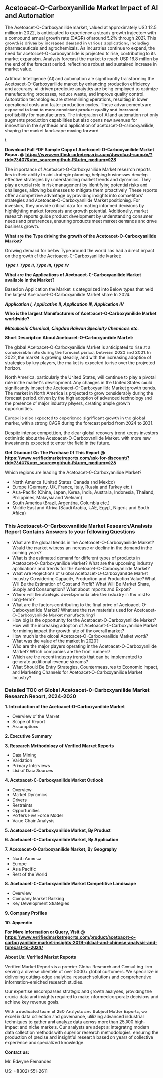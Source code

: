 <h2>Acetoacet-O-Carboxyanilide Market Impact of AI and Automation</h2><p>The Acetoacet-O-Carboxyanilide market, valued at approximately USD 12.5 million in 2022, is anticipated to experience a steady growth trajectory with a compound annual growth rate (CAGR) of around 5.2% through 2027. This growth is driven by increased demand in various applications, including pharmaceuticals and agrochemicals. As industries continue to expand, the need for acetoacet-O-carboxyanilide is projected to rise, contributing to its market expansion. Analysts forecast the market to reach USD 16.8 million by the end of the forecast period, reflecting a robust and sustained increase in market value.</p><p>Artificial Intelligence (AI) and automation are significantly transforming the Acetoacet-O-Carboxyanilide market by enhancing production efficiency and accuracy. AI-driven predictive analytics are being employed to optimize manufacturing processes, reduce waste, and improve quality control. Automation technologies are streamlining operations, resulting in lower operational costs and faster production cycles. These advancements are expected to lead to more consistent product quality and increased profitability for manufacturers. The integration of AI and automation not only augments production capabilities but also opens new avenues for innovation in the synthesis and application of acetoacet-O-carboxyanilide, shaping the market landscape moving forward.</p>t</p><p id="" class=""><strong>Download Full PDF Sample Copy of Acetoacet-O-Carboxyanilide Market Report @ <a href="https://www.verifiedmarketreports.com/download-sample/?rid=73407&utm_source=github-R&utm_medium=028" target="_blank">https://www.verifiedmarketreports.com/download-sample/?rid=73407&utm_source=github-R&utm_medium=028</a></strong></p><p>The importance of&nbsp;Acetoacet-O-Carboxyanilide Market research reports lies in their ability to aid strategic planning, helping businesses develop effective strategies by understanding market trends and dynamics. They play a crucial role in risk management by identifying potential risks and challenges, allowing businesses to mitigate them proactively. These reports offer a competitive advantage by providing insights into competitors' strategies and Acetoacet-O-Carboxyanilide Market positioning. For investors, they provide critical data for making informed decisions by highlighting market forecasts and growth potential. Additionally, market research reports guide product development by understanding consumer needs and preferences, ensuring products meet market demands and drive business growth.</p><p><strong>What are the&nbsp;Type driving the growth of the Acetoacet-O-Carboxyanilide Market?</strong></p><p id="" class="">Growing demand for below Type around the world has had a direct impact on the growth of the Acetoacet-O-Carboxyanilide Market:</p><em><strong>Type I, Type II, Type III, Type IV</strong></em></p><strong>What are the&nbsp;Applications&nbsp;of Acetoacet-O-Carboxyanilide Market available in the Market?</strong></p><p id="" class="">Based on Application the Market is categorized into Below types that held the largest Acetoacet-O-Carboxyanilide Market share In 2024.</p><em><strong>Application I, Application II, Application III, Application IV</strong></em></p><strong>Who is the largest Manufacturers of Acetoacet-O-Carboxyanilide Market worldwide?</strong></p><p><em><strong>Mitsuboshi Chemical, Qingdao Haiwan Specialty Chemicals etc.</strong></em></p><p id="" class=""><strong>Short Description About Acetoacet-O-Carboxyanilide Market:</strong></p><p>The global Acetoacet-O-Carboxyanilide Market is anticipated to rise at a considerable rate during the forecast period, between 2023 and 2031. In 2022, the market is growing steadily, and with the increasing adoption of strategies by key players, the market is expected to rise over the projected horizon.</p><p>North America, particularly the United States, will continue to play a pivotal role in the market's development. Any changes in the United States could significantly impact the Acetoacet-O-Carboxyanilide Market growth trends. The market in North America is projected to grow considerably during the forecast period, driven by the high adoption of advanced technology and the presence of major industry players, creating ample growth opportunities.</p><p>Europe is also expected to experience significant growth in the global market, with a strong CAGR during the forecast period from 2024 to 2031.</p><p>Despite intense competition, the clear global recovery trend keeps investors optimistic about the Acetoacet-O-Carboxyanilide Market, with more new investments expected to enter the field in the future.</p><p id="" class=""><strong>Get Discount On The Purchase Of This Report @ <a href="https://www.verifiedmarketreports.com/ask-for-discount/?rid=73407&utm_source=github-R&utm_medium=028" target="_blank">https://www.verifiedmarketreports.com/ask-for-discount/?rid=73407&utm_source=github-R&utm_medium=028</a></strong></p>Which regions are leading the Acetoacet-O-Carboxyanilide Market?</p><ul><li>North America (United States, Canada and Mexico)</li><li>Europe (Germany, UK, France, Italy, Russia and Turkey etc.)</li><li>Asia-Pacific (China, Japan, Korea, India, Australia, Indonesia, Thailand, Philippines, Malaysia and Vietnam)</li><li>South America (Brazil, Argentina, Columbia etc.)</li><li>Middle East and Africa (Saudi Arabia, UAE, Egypt, Nigeria and South Africa)</li></ul><h3 id="" class="">This Acetoacet-O-Carboxyanilide Market Research/Analysis Report Contains Answers to your following Questions</h3><ul><li>What are the global trends in the Acetoacet-O-Carboxyanilide Market? Would the market witness an increase or decline in the demand in the coming years?</li><li>What is the estimated demand for different types of products in Acetoacet-O-Carboxyanilide Market? What are the upcoming industry applications and trends for the Acetoacet-O-Carboxyanilide Market?</li><li>What Are Projections of Global Acetoacet-O-Carboxyanilide Market Industry Considering Capacity, Production and Production Value? What Will Be the Estimation of Cost and Profit? What Will Be Market Share, Supply and Consumption? What about imports and Export?</li><li>Where will the strategic developments take the industry in the mid to long-term?</li><li>What are the factors contributing to the final price of Acetoacet-O-Carboxyanilide Market? What are the raw materials used for Acetoacet-O-Carboxyanilide Market manufacturing?</li><li>How big is the opportunity for the Acetoacet-O-Carboxyanilide Market? How will the increasing adoption of Acetoacet-O-Carboxyanilide Market for mining impact the growth rate of the overall market?</li><li>How much is the global Acetoacet-O-Carboxyanilide Market worth? What was the value of the market In 2020?</li><li>Who are the major players operating in the Acetoacet-O-Carboxyanilide Market? Which companies are the front runners?</li><li>Which are the recent industry trends that can be implemented to generate additional revenue streams?</li><li>What Should Be Entry Strategies, Countermeasures to Economic Impact, and Marketing Channels for Acetoacet-O-Carboxyanilide Market Industry?</li></ul><h3 id="" class="">Detailed TOC of Global Acetoacet-O-Carboxyanilide Market Research Report, 2024-2030</h3><p id="" class=""><strong>1. Introduction of the Acetoacet-O-Carboxyanilide Market</strong></p><ul><li>Overview of the Market</li><li>Scope of Report</li><li>Assumptions</li></ul><p id="" class=""><strong>2. Executive Summary</strong></p><p id="" class=""><strong>3. Research Methodology of Verified Market Reports</strong></p><ul><li>Data Mining</li><li>Validation</li><li>Primary Interviews</li><li>List of Data Sources</li></ul><p id="" class=""><strong>4. Acetoacet-O-Carboxyanilide Market Outlook</strong></p><ul><li>Overview</li><li>Market Dynamics</li><li>Drivers</li><li>Restraints</li><li>Opportunities</li><li>Porters Five Force Model</li><li>Value Chain Analysis</li></ul><p id="" class=""><strong>5. Acetoacet-O-Carboxyanilide Market, By Product</strong></p><p id="" class=""><strong>6. Acetoacet-O-Carboxyanilide Market, By Application</strong></p><p id="" class=""><strong>7. Acetoacet-O-Carboxyanilide Market, By Geography</strong></p><ul><li>North America</li><li>Europe</li><li>Asia Pacific</li><li>Rest of the World</li></ul><p id="" class=""><strong>8. Acetoacet-O-Carboxyanilide Market Competitive Landscape</strong></p><ul><li>Overview</li><li>Company Market Ranking</li><li>Key Development Strategies</li></ul><p id="" class=""><strong>9. Company Profiles</strong></p><p id="" class=""><strong>10. Appendix</strong></p><p id="" class=""><strong>For More Information or Query, Visit @ <a href="https://www.verifiedmarketreports.com/product/acetoacet-o-carboxyanilide-market-insights-2019-global-and-chinese-analysis-and-forecast-to-2024/" target="_blank">https://www.verifiedmarketreports.com/product/acetoacet-o-carboxyanilide-market-insights-2019-global-and-chinese-analysis-and-forecast-to-2024/</a></strong></p><p id="" class=""><strong>About Us: Verified Market Reports</strong></p><p id="" class="">Verified Market Reports is a premier Global Research and Consulting firm serving a diverse clientele of over 5000+ global customers. We specialize in delivering cutting-edge analytical research solutions and comprehensive information-enriched research studies.</p><p id="" class="">Our expertise encompasses strategic and growth analyses, providing the crucial data and insights required to make informed corporate decisions and achieve key revenue goals.</p><p id="" class="">With a dedicated team of 250 Analysts and Subject Matter Experts, we excel in data collection and governance, utilizing advanced industrial techniques to gather and analyze data across more than 25,000 high-impact and niche markets. Our analysts are adept at integrating modern data collection methods with superior research methodologies, ensuring the production of precise and insightful research based on years of collective experience and specialized knowledge.</p><p id="" class=""><strong>Contact us:</strong></p><p id="" class="">Mr. Edwyne Fernandes</p><p id="" class="">US: +1(302) 551-2611</p>